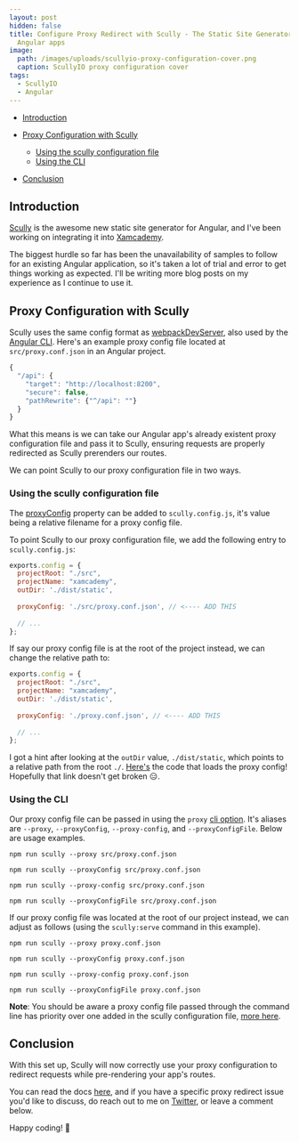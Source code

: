 ```yaml
---
layout: post
hidden: false
title: Configure Proxy Redirect with Scully - The Static Site Generator for
  Angular apps
image:
  path: /images/uploads/scullyio-proxy-configuration-cover.png
  caption: ScullyIO proxy configuration cover
tags:
  - ScullyIO
  - Angular
---
```

* [Introduction](#introduction) 
* [Proxy Configuration with Scully](#proxy-configuration)

  * [Using the scully configuration file](#via-config) 
  * [Using the CLI](#via-cli)
* [Conclusion](#conclusion)

## <a name="introduction">Introduction</a>

[Scully](https://github.com/scullyio/scully) is the awesome new static site generator for Angular, and I've been working on integrating it into [Xamcademy](https://xamcademy.com/courses).

The biggest hurdle so far has been the unavailability of samples to follow for an existing Angular application, so it's taken a lot of trial and error to get things working as expected. I'll be writing more blog posts on my experience as I continue to use it.

## <a name="proxy-configuration">Proxy Configuration with Scully</a>

Scully uses the same config format as [webpackDevServer](https://webpack.js.org/configuration/dev-server/#devserverproxy), also used by the [Angular CLI](https://angular.io/guide/build#proxying-to-a-backend-server).  Here's an example proxy config file located at `src/proxy.conf.json` in an Angular project.

```javascript
{
  "/api": {
    "target": "http://localhost:8200",
    "secure": false,
    "pathRewrite": {"^/api": ""}
  }
}
```

What this means is we can take our Angular app's already existent proxy configuration file and pass it to Scully, ensuring requests are properly redirected as Scully prerenders our routes.

We can point Scully to our proxy configuration file in two ways.

### <a name="via-config">Using the scully configuration file</a>

The [proxyConfig](https://github.com/scullyio/scully/blob/master/docs/scully-configuration.md#proxyconfig) property can be added to `scully.config.js`, it's value being a relative filename for a proxy config file.

To point Scully to our proxy configuration file, we add the following entry to `scully.config.js`:

```javascript
exports.config = {
  projectRoot: "./src",
  projectName: "xamcademy",
  outDir: './dist/static',
  
  proxyConfig: './src/proxy.conf.json', // <---- ADD THIS
  
  // ...
};
```

If say our proxy config file is at the root of the project instead, we can change the relative path to:

```javascript
exports.config = {
  projectRoot: "./src",
  projectName: "xamcademy",
  outDir: './dist/static',
  
  proxyConfig: './proxy.conf.json', // <---- ADD THIS
  
  // ...
};
```

I got a hint after looking at the `outDir` value, `./dist/static`, which points to a relative path from the root `./`. [Here's](https://github.com/scullyio/scully/blob/1c8afa24baf3bbddcc3a27dffcec0790e353422f/scully/utils/serverstuff/proxyAdd.ts#L15) the code that loads the proxy config! Hopefully that link doesn't get broken 😑.

### <a name="via-cli">Using the CLI</a>

Our proxy config file can be passed in using the `proxy` [cli option](https://github.com/scullyio/scully/blob/2ecc2162fceb6e4f5846f28807f479c2c62d5f72/scully/utils/cli-options.ts#L38). It's aliases are `--proxy`, `--proxyConfig`, `--proxy-config`, and `--proxyConfigFile`. Below are usage examples.

```shell
npm run scully --proxy src/proxy.conf.json
```

```shell
npm run scully --proxyConfig src/proxy.conf.json
```

```shell
npm run scully --proxy-config src/proxy.conf.json
```

```shell
npm run scully --proxyConfigFile src/proxy.conf.json
```

If our proxy config file was located at the root of our project instead, we can adjust as follows (using the `scully:serve` command in this example).

```shell
npm run scully --proxy proxy.conf.json
```

```shell
npm run scully --proxyConfig proxy.conf.json
```

```shell
npm run scully --proxy-config proxy.conf.json
```

```shell
npm run scully --proxyConfigFile proxy.conf.json
```

**Note**: You should be aware a proxy config file passed through the command line has priority over one added in the scully configuration file, [more here](https://github.com/scullyio/scully/blob/1c8afa24baf3bbddcc3a27dffcec0790e353422f/scully/utils/serverstuff/proxyAdd.ts#L23).

## <a name="conclusion">Conclusion</a>

With this set up, Scully will now correctly use your proxy configuration to redirect requests while pre-rendering your app's routes.

You can read the docs [here](https://github.com/scullyio/scully/blob/master/docs/scully-configuration.md#proxyconfig), and if you have a specific proxy redirect issue you'd like to discuss, do reach out to me on [Twitter](https://twitter.com/leonelngande), or leave a comment below.

Happy coding! 🙂